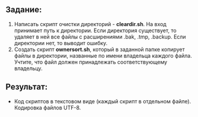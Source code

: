 ## Задание:
1. Написать скрипт очистки директорий - **cleardir.sh**. На вход принимает путь к директории. Если директория существует, то удаляет в ней все файлы с расширениями .bak, .tmp, .backup. Если директории нет, то выводит ошибку.
2. Создать скрипт **ownersort.sh**, который в заданной папке копирует файлы в директории, названные по имени владельца каждого файла. Учтите, что файл должен принадлежать соответствующему владельцу.

## Результат:
* Код скриптов в текстовом виде (каждый скрипт в отдельном файле). Кодировка файлов UTF-8.
